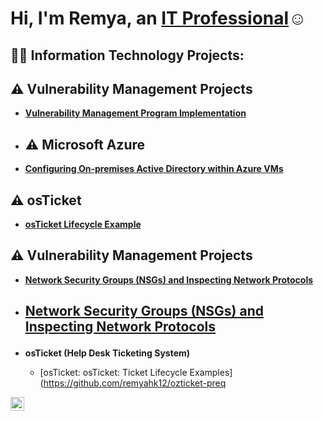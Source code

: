 <h1>Hi, I'm Remya, an <a href="https://linkedin.com/in/remya-harikrishnan-a70a88126">IT Professional</a>☺</h1>

<h2>👨‍💻 Information Technology Projects:</h2>


## ⚠️ Vulnerability Management Projects

- **[Vulnerability Management Program Implementation](https://github.com/remyahk12/Vulnerability-management-Scan/blob/main/README.md)**

- ## ⚠️  <b>Microsoft Azure</b>
  

- **[Configuring On-premises Active Directory within Azure VMs](https://github.com/remyahk12/Active-Directory)**


## ⚠️ osTicket

- **[osTicket Lifecycle Example](https://github.com/remyahk12/ozticket-preq)**

 ## ⚠️ Vulnerability Management Projects

- **[Network Security Groups (NSGs) and Inspecting Network Protocols](https://github.com/remyahk12/Vulnerability-management-Scan/blob/main/README.md)**
- <h2>
 
  [Network Security Groups (NSGs) and Inspecting Network Protocols](https://github.com/joshmadakorcc/azure-network-protocols)

- <b>osTicket (Help Desk Ticketing System)</b>
  - [osTicket: osTicket: Ticket Lifecycle Examples](https://github.com/remyahk12/ozticket-preq
  

[<img align="left" alt="Remya harikrishnan | LinkedIn" width="22px" src="https://cdn.jsdelivr.net/npm/simple-icons@v3/icons/linkedin.svg" />][linkedin]



[linkedin]: https://linkedin.com/in/remya-harikrishnan-a70a88126
